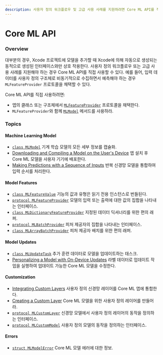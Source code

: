 ```yaml
---
description: 사용자 정의 워크플로우 및 고급 사용 사례를 지원하려면 Core ML API를 직접 사용하라.
---
```


# Core ML API

### Overview

대부분의 경우, Xcode 프로젝트에 모델을 추가할 때 Xcode에 의해 자동으로 생성되는 동적으로 생성된 인터페이스와만 상호 작용한다. 사용자 정의 워크플로우 또는 고급 사용 사례를 지원해야 하는 경우 Core ML API를 직접 사용할 수 있다. 예를 들어, 입력 데이터를 사용자 정의 구조체로 비동기적으로 수집하면서 예측해야 하는 경우 `MLFeatureProvider` 프로토콜을 채택할 수 있다.

Core ML API를 직접 사용하려면:

* 앱의 클래스 또는 구조체에서 [`MLFeatureProvider`](https://developer.apple.com/documentation/coreml/mlfeatureprovider) 프로토콜을 채택한다.
* `MLFeatureProvider`와 함께 [`MLModel`](https://developer.apple.com/documentation/coreml/mlmodel) 메서드를 사용하라.



### Topics

#### Machine Learning Model

* [`class MLModel`](https://developer.apple.com/documentation/coreml/mlmodel) 기계 학습 모델의 모든 세부 정보를 캡슐화.
* [Downloading and Compiling a Model on the User's Device](https://developer.apple.com/documentation/coreml/core_ml_api/downloading_and_compiling_a_model_on_the_user_s_device)  앱 설치 후 Core ML 모델을 사용자 기기에 배포한다.
* [Making Predictions with a Sequence of Inputs](https://developer.apple.com/documentation/coreml/core_ml_api/making_predictions_with_a_sequence_of_inputs) 반복 신경망 모델을 통합하여 입력 순서를 처리한다.

#### Model Features

* [`class MLFeatureValue`](https://developer.apple.com/documentation/coreml/mlfeaturevalue) 기능의 값과 유형은 읽기 전용 인스턴스로 번들된다.
* [`protocol MLFeatureProvider`](https://developer.apple.com/documentation/coreml/mlfeatureprovider) 모델의 입력 또는 출력에 대한 값의 집합을 나타내는 인터페이스.
* [`class MLDictionaryFeatureProvider`](https://developer.apple.com/documentation/coreml/mldictionaryfeatureprovider) 지정된 데이터 딕셔너리를 위한 편의 래퍼.
* [`protocol MLBatchProvider`](https://developer.apple.com/documentation/coreml/mlbatchprovider) 피처 제공자의 집합을 나타내는 인터페이스.
* [`class MLArrayBatchProvider`](https://developer.apple.com/documentation/coreml/mlarraybatchprovider) 피처 제공자 배치를 위한 편의 래퍼.

#### Model Updates

* [`class MLUpdateTask`](https://developer.apple.com/documentation/coreml/mlupdatetask) 추가 훈련 데이터로 모델을 업데이트하는 태스크.
* [Personalizing a Model with On-Device Updates](https://developer.apple.com/documentation/coreml/core_ml_api/personalizing_a_model_with_on-device_updates) 라벨 데이터로 업데이트 작업을 실행하여 업데이트 가능한 Core ML 모델을 수정한다. 

#### Customization

* [Integrating Custom Layers](https://developer.apple.com/documentation/coreml/core_ml_api/integrating_custom_layers) 사용자 정의 신경망 레이어를 Core ML 앱에 통합한다.
* [Creating a Custom Layer](https://developer.apple.com/documentation/coreml/core_ml_api/creating_a_custom_layer) Core ML 모델을 위한 사용자 정의 레이어를 만들어라.
* [`protocol MLCustomLayer`](https://developer.apple.com/documentation/coreml/mlcustomlayer) 신경망 모델에서 사용자 정의 레이어의 동작을 정의하는 인터페이스.
* [`protocol MLCustomModel`](https://developer.apple.com/documentation/coreml/mlcustommodel) 사용자 정의 모델의 동작을 정의하는 인터페이스.

#### Errors

* [`struct MLModelError`](https://developer.apple.com/documentation/coreml/mlmodelerror) Core ML 모델 에러에 대한 정보.

